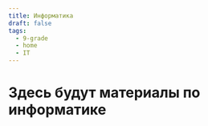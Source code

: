 ```yaml
---
title: Информатика
draft: false
tags:
  - 9-grade
  - home
  - IT
---
```


# Здесь будут материалы по информатике